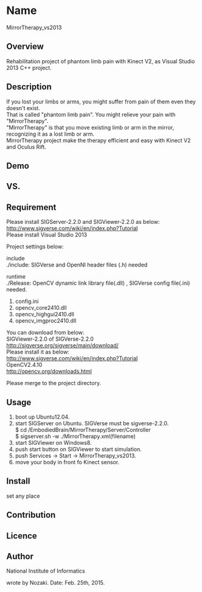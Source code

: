 Name  
====  
MirrorTherapy_vs2013 

## Overview  
 Rehabilitation project of phantom limb pain with Kinect V2, as Visual Studio 2013 C++ project.  

## Description  
 If you lost your limbs or arms, you might suffer from pain of them even they doesn't exist.  
 That is called "phantom limb pain". You might relieve your pain with "MirrorTherapy".  
 "MirrorTherapy" is that you move existing limb or arm in the  mirror, recognizing it as a lost limb or arm.  
 MirrorTherapy project make the therapy efficient and easy with Kinect V2 and Oculus Rift. 

## Demo  

## VS.  

## Requirement  
 Please install SIGServer-2.2.0 and SIGViewer-2.2.0 as below:  
 <http://www.sigverse.com/wiki/en/index.php?Tutorial>  
 Please install Visual Studio 2013  
   
 Project settings below:  
 
 include  
  ./include: SIGVerse and OpenNI header files (.h) needed  
 
 runtime  
 ./Release: OpenCV dynamic link library file(.dll) , SIGVerse config file(.ini) needed.
  1. config.ini
  2. opencv_core2410.dll
  3. opencv_highgui2410.dll
  4. opencv_imgproc2410.dll
  
 

 You can download from below:  
 SIGViewer-2.2.0 of SIGVerse-2.2.0   
 <http://sigverse.org/sigverse/main/download/>  
 Please install it as below:  
 <http://www.sigverse.com/wiki/en/index.php?Tutorial>   
 OpenCV2.4.10  
 <http://opencv.org/downloads.html>  


 Please merge to the project directory.  

## Usage  
 1. boot up Ubuntu12.04.  
 2. start SIGServer on Ubuntu. SIGVerse must be sigverse-2.2.0.  
    $ cd /EmbodiedBrain/MirrorTherapy/Server/Controller  
    $ sigserver.sh -w ./MirrorTherapy.xml(filename)
 3. start SIGViewer on Windows8.  
 4. push start button on SIGViewer to start simulation.
 5. push Services -> Start -> MirrorTherapy_vs2013.
 6. move your body in front fo Kinect sensor.  

## Install  
 set any place  

## Contribution  

## Licence  

## Author  
 National Institute of Informatics

wrote by Nozaki.
Date:  Feb. 25th, 2015.
 